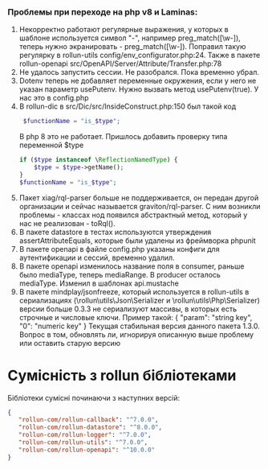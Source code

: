 ### Проблемы при переходе на php v8 и Laminas:

1. Некорректно работают регулярные выражения, у которых в шаблоне используется символ "-",
   например preg_match([\w-]), теперь нужно экранировать - preg_match([\w\-]).
   Поправил такую регулярку в rollun-utils config/env_configurator.php:24.
   Также в пакете rollun-openapi src/OpenAPI/Server/Attribute/Transfer.php:78
2. Не удалось запустить сессии. Не разобрался. Пока временно убрал.
3. Dotenv теперь не добавляет переменные окружения, если у него не указан параметр usePutenv.
   Нужно вызвать метод usePutenv(true). У нас это в config.php
4. В rollun-dic в src/Dic/src/InsideConstruct.php:150 был такой код
   ```php
    $functionName = "is_$type";
   ```
   В php 8 это не работает. Пришлось добавить проверку типа переменной $type
   ```php
   if ($type instanceof \ReflectionNamedType) {
       $type = $type->getName();
   }
   $functionName = "is_$type";
   ```
5. Пакет xiag/rql-parser больше не поддерживается, он передан другой организации и сейчас называется
   graviton/rql-parser.
   С ним возникли проблемы - классах нод появился абстрактный метод, который у нас не реализован - toRql().
6. В пакете datastore в тестах используются утверждения assertAttributeEquals, которые были удалены из фреймворка
   phpunit
7. В пакете openapi в файле config.php указаны конфиги для аутентификации и сессий, временно удалил.
8. В пакете openapi изменилось название поля в consumer, раньше было mediaType, теперь mediaRange.
   В producer осталось mediaType. Изменил в шаблонах api.mustache
9. В пакете mindplay/jsonfreeze, который используется в rollun-utils в сериализациях (\rollun\utils\Json\Serializer и
   \rollun\utils\Php\Serializer)
   версии больше 0.3.3 не сериализуют массивы, в которых есть строчные и числовые ключи. Пример такой:
   {
   "param": "string key",
   "0": "numeric key"
   }
   Текущая стабильная версия данного пакета 1.3.0. Вопрос в том, обновлять ли, игнорируя описанную выше проблему или
   оставить старую версию

# Сумісність з rollun бібліотеками

Бібліотеки сумісні починаючи з наступних версій:

```json
{
   "rollun-com/rollun-callback": "^7.0.0",
   "rollun-com/rollun-datastore": "^8.0.0",
   "rollun-com/rollun-logger": "^7.0.0",
   "rollun-com/rollun-utils": "^7.0.0",
   "rollun-com/rollun-openapi": "^10.0.0"
}
```